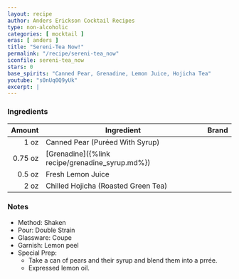 ```yaml
---
layout: recipe
author: Anders Erickson Cocktail Recipes
type: non-alcoholic
categories: [ mocktail ]
eras: [ anders ]
title: "Sereni-Tea Now!"
permalink: "/recipe/sereni-tea_now"
iconfile: sereni-tea_now
stars: 0
base_spirits: "Canned Pear, Grenadine, Lemon Juice, Hojicha Tea"
youtube: "s0nUq0Q9yUk"
excerpt: |
---
```


### Ingredients

|  Amount | Ingredient                                      | Brand |
| ------: | ----------------------------------------------- | ----- |
|    1 oz | Canned Pear (Puréed With Syrup)                 |
| 0.75 oz | [Grenadine]({%link recipe/grenadine_syrup.md%}) |
|  0.5 oz | Fresh Lemon Juice                               |
|    2 oz | Chilled Hojicha (Roasted Green Tea)             |

### Notes

- Method: Shaken
- Pour: Double Strain
- Glassware: Coupe
- Garnish: Lemon peel
- Special Prep: 
  - Take a can of pears and their syrup and blend them into a prrée.
  - Expressed lemon oil.
